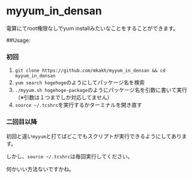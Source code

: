 # myyum_in_densan

電算にてroot権限なしでyum installみたいなことをすることができます。

##Usage:

### 初回
1. `git clone https://github.com/mkakh/myyum_in_densan && cd myyum_in_densan`
2. `yum search hogehoge`のようにしてパッケージ名を検索
3. `./myyum.sh hogehoge-package`のようにパッケージ名を引数に書いて実行（※引数は１つまでしか対応してません）
4. `source ~/.tcshrc`を実行するかターミナルを開き直す

### 二回目以降
初回と違い`myyum`と打てばどこでもスクリプトが実行できるようにしてあります。

しかし、`source ~/.tcshrc`は毎回実行してください。

何かいい方法ないですかね。
